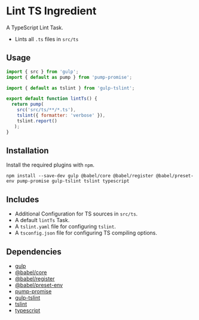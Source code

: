Lint TS Ingredient
================================================================================

A TypeScript Lint Task.

- Lints all `.ts` files in `src/ts`

Usage
--------------------------------------------------------------------------------

```javascript
import { src } from 'gulp';
import { default as pump } from 'pump-promise';

import { default as tslint } from 'gulp-tslint';

export default function lintTs() {
  return pump(
    src('src/ts/**/*.ts'),
    tslint({ formatter: 'verbose' }),
    tslint.report()
   );
}
```

Installation
--------------------------------------------------------------------------------

Install the required plugins with `npm`.

`npm install --save-dev gulp @babel/core @babel/register @babel/preset-env pump-promise gulp-tslint tslint typescript`

Includes
--------------------------------------------------------------------------------

- Additional Configuration for TS sources in `src/ts`.
- A default `lintTs` Task.
- A `tslint.yaml` file for configuring `tslint`.
- A `tsconfig.json` file for configuring TS compiling options.

Dependencies
--------------------------------------------------------------------------------

- [gulp](https://www.npmjs.com/package/gulp)
- [@babel/core](https://www.npmjs.com/package/@babel/core)
- [@babel/register](https://www.npmjs.com/package/@babel/register)
- [@babel/preset-env](https://www.npmjs.com/package/@babel/preset-env)
- [pump-promise](https://www.npmjs.com/package/pump-promise)
- [gulp-tslint](https://www.npmjs.com/package/gulp-tslint)
- [tslint](https://www.npmjs.com/package/tslint)
- [typescript](https://www.npmjs.com/package/typescript)
